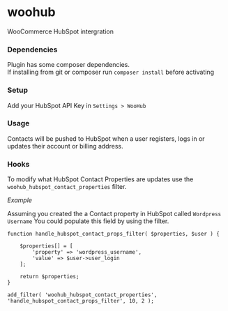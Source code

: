 # woohub
WooCommerce HubSpot intergration

### Dependencies

Plugin has some composer dependencies.  
If installing from git or composer run `composer install` before activating 

### Setup

Add your HubSpot API Key in `Settings > WooHub` 

### Usage

Contacts will be pushed to HubSpot when a user registers, logs in or updates their account or billing address.

### Hooks

To modify what HubSpot Contact Properties are updates use the `woohub_hubspot_contact_properties` filter.

*Example*

Assuming you created the a Contact property in HubSpot called `Wordpress Username`  You could populate this field by using the filter.

```
function handle_hubspot_contact_props_filter( $properties, $user ) {

    $properties[] = [
        'property' => 'wordpress_username',
        'value' => $user->user_login
    ];

    return $properties;
}

add_filter( 'woohub_hubspot_contact_properties', 'handle_hubspot_contact_props_filter', 10, 2 );
```